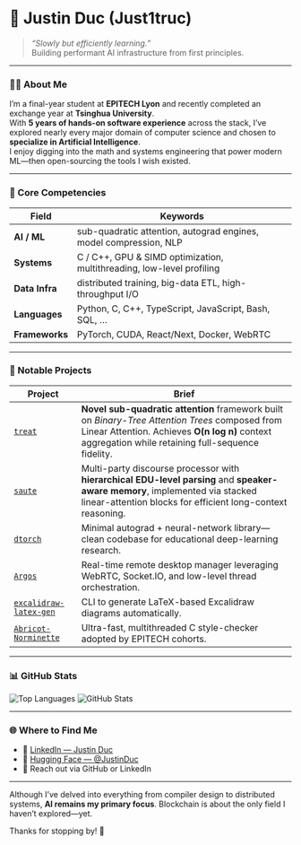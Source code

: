 # 👋 Justin Duc (Just1truc)

> *“Slowly but efficiently learning.”*  
> Building performant AI infrastructure from first principles.

---

### 🧑‍💻 About Me

I’m a final-year student at **EPITECH Lyon** and recently completed an exchange year at **Tsinghua University**.  
With **5 years of hands-on software experience** across the stack, I’ve explored nearly every major domain of computer science and chosen to **specialize in Artificial Intelligence**.  
I enjoy digging into the math and systems engineering that power modern ML—then open-sourcing the tools I wish existed.

---

### 💼 Core Competencies

| Field | Keywords |
|-------|----------|
| **AI / ML** | sub-quadratic attention, autograd engines, model compression, NLP |
| **Systems** | C / C++, GPU & SIMD optimization, multithreading, low-level profiling |
| **Data Infra** | distributed training, big-data ETL, high-throughput I/O |
| **Languages** | Python, C, C++, TypeScript, JavaScript, Bash, SQL, … |
| **Frameworks** | PyTorch, CUDA, React/Next, Docker, WebRTC |

---

### 🚀 Notable Projects

| Project | Brief |
|---------|-------|
| [`treat`](https://github.com/Just1truc/treat) | **Novel sub-quadratic attention** framework built on *Binary-Tree Attention Trees* composed from Linear Attention. Achieves **O(n log n)** context aggregation while retaining full-sequence fidelity. |
| [`saute`](https://github.com/tzhengtek/saute) | Multi-party discourse processor with **hierarchical EDU-level parsing** and **speaker-aware memory**, implemented via stacked linear-attention blocks for efficient long-context reasoning. |
| [`dtorch`](https://github.com/Just1truc/dtorch) | Minimal autograd + neural-network library—clean codebase for educational deep-learning research. |
| [`Argos`](https://github.com/Just1truc/Argos) | Real-time remote desktop manager leveraging WebRTC, Socket.IO, and low-level thread orchestration. |
| [`excalidraw-latex-gen`](https://github.com/Just1truc/excalidraw-latex-gen) | CLI to generate LaTeX-based Excalidraw diagrams automatically. |
| [`Abricot-Norminette`](https://github.com/Just1truc/Abricot-Norminette) | Ultra-fast, multithreaded C style-checker adopted by EPITECH cohorts. |

---

### 📊 GitHub Stats

![Top Languages](https://github-readme-stats.vercel.app/api/top-langs/?username=Just1truc&layout=compact&hide=html,css)
![GitHub Stats](https://github-readme-stats.vercel.app/api?username=Just1truc&show_icons=true)

---

### 🌐 Where to Find Me

- 💼 [LinkedIn — Justin Duc](https://www.linkedin.com/in/justin-duc/)
- 🤖 [Hugging Face — @JustinDuc](https://huggingface.co/JustinDuc)
- 📧 Reach out via GitHub or LinkedIn

---

Although I’ve delved into everything from compiler design to distributed systems, **AI remains my primary focus**. Blockchain is about the only field I haven’t explored—yet.

Thanks for stopping by! 🚀
